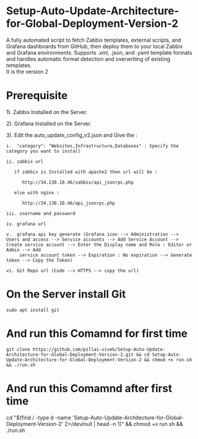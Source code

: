 # Setup-Auto-Update-Architecture-for-Global-Deployment-Version-2
A fully automated script to fetch Zabbix templates, external scripts, and Grafana dashboards from GitHub, then deploy them to your local Zabbix and Grafana environments. Supports .xml, .json, and .yaml template formats and handles automatic format detection and overwriting of existing templates.  
It is the version 2  

# Prerequisite
1). Zabbix Installed on the Server.

2). Grafana Installed on the Server.

3). Edit the auto_update_config_v2.json and Give the : 

    i.  "category": "Websites,Infrastructure,Databases" : Specify the category you want to install 

    ii. zabbix url 
       
       if zabbix is Installed with apache2 then url will be :

          http://34.130.10.46/zabbix/api_jsonrpc.php

       else with nginx : 
          
          http://34.130.10.46/api_jsonrpc.php

    iii. username and password

    iv. grafana url

    v.  grafana api key generate (Grafana icon --> Administration --> Users and access --> Service accounts --> Add Service Account --> Create service account --> Enter the Display name and Role : Editor or Admin --> Add 
         service account token --> Expiration : No expiration --> Generate token --> Copy the Token)

    vi. Git Repo url (Code --> HTTPS --> copy the url)


# On the Server install Git 
    sudo apt install git
# And run this Comamnd for first time 

    git clone https://github.com/pillai-vivek/Setup-Auto-Update-Architecture-for-Global-Deployment-Version-2.git && cd Setup-Auto-Update-Architecture-for-Global-Deployment-Version-2 && chmod +x run.sh && ./run.sh

# And run this Comamnd after first time

   cd "$(find / -type d -name 'Setup-Auto-Update-Architecture-for-Global-Deployment-Version-2' 2>/dev/null | head -n 1)" && chmod +x run.sh && ./run.sh
